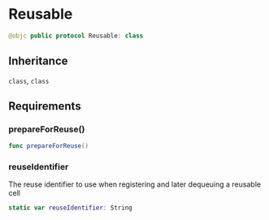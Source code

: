 # Reusable

``` swift
@objc public protocol Reusable: class 
```

## Inheritance

`class`, `class`

## Requirements

### prepareForReuse()

``` swift
func prepareForReuse()
```

### reuseIdentifier

The reuse identifier to use when registering and later dequeuing a reusable cell

``` swift
static var reuseIdentifier: String 
```
